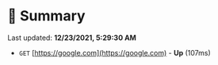 # 📖 Summary
Last updated: **12/23/2021, 5:29:30 AM**

- `GET` [https://google.com](https://google.com) - **Up** (107ms)
